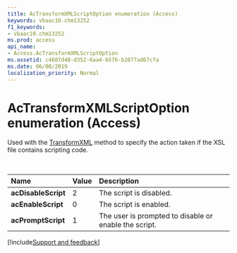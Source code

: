 ```yaml
---
title: AcTransformXMLScriptOption enumeration (Access)
keywords: vbaac10.chm13252
f1_keywords:
- vbaac10.chm13252
ms.prod: access
api_name:
- Access.AcTransformXMLScriptOption
ms.assetid: c4607d48-d352-6aa4-b576-b2077ad67cfa
ms.date: 06/08/2019
localization_priority: Normal
---
```



# AcTransformXMLScriptOption enumeration (Access)

Used with the [TransformXML](Access.Application.TransformXML.md) method to specify the action taken if the XSL file contains scripting code.

<br/>

|Name|Value|Description|
|:-----|:-----|:-----|
|**acDisableScript**|2|The script is disabled.|
|**acEnableScript**|0|The script is enabled.|
|**acPromptScript**|1|The user is prompted to disable or enable the script.|

[!include[Support and feedback](~/includes/feedback-boilerplate.md)]